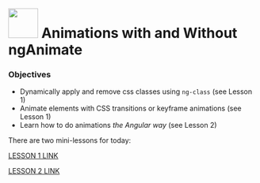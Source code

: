 # <img src="https://cloud.githubusercontent.com/assets/7833470/10899314/63829980-8188-11e5-8cdd-4ded5bcb6e36.png" height="60"> Animations with and Without ngAnimate

### Objectives
- Dynamically apply and remove css classes using `ng-class` (see Lesson 1)
- Animate elements with CSS transitions or keyframe animations (see Lesson 1)
- Learn how to do animations _the Angular way_ (see Lesson 2)

There are two mini-lessons for today:

[LESSON 1 LINK](https://github.com/sf-wdi-26/angular-ui-practice)

[LESSON 2 LINK](https://github.com/sf-wdi-26/angular-animations)

